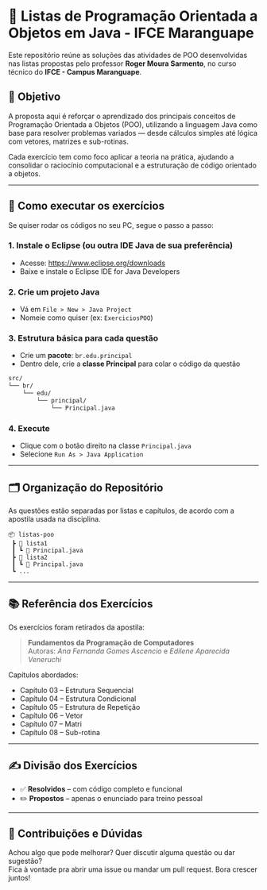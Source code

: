 # 🚀 Listas de Programação Orientada a Objetos em Java - IFCE Maranguape

Este repositório reúne as soluções das atividades de POO desenvolvidas nas listas propostas pelo professor **Roger Moura Sarmento**, no curso técnico do **IFCE - Campus Maranguape**.

## 🎯 Objetivo

A proposta aqui é reforçar o aprendizado dos principais conceitos de Programação Orientada a Objetos (POO), utilizando a linguagem Java como base para resolver problemas variados — desde cálculos simples até lógica com vetores, matrizes e sub-rotinas.

Cada exercício tem como foco aplicar a teoria na prática, ajudando a consolidar o raciocínio computacional e a estruturação de código orientado a objetos.

---

## 🧪 Como executar os exercícios

Se quiser rodar os códigos no seu PC, segue o passo a passo:

### 1. Instale o Eclipse (ou outra IDE Java de sua preferência)

- Acesse: https://www.eclipse.org/downloads
- Baixe e instale o Eclipse IDE for Java Developers

### 2. Crie um projeto Java

- Vá em `File > New > Java Project`
- Nomeie como quiser (ex: `ExerciciosPOO`)

### 3. Estrutura básica para cada questão

- Crie um **pacote**: `br.edu.principal`
- Dentro dele, crie a **classe Principal** para colar o código da questão

```bash
src/
└── br/
    └── edu/
        └── principal/
            └── Principal.java
```

### 4. Execute

- Clique com o botão direito na classe `Principal.java`
- Selecione `Run As > Java Application`

---

## 🗂 Organização do Repositório

As questões estão separadas por listas e capítulos, de acordo com a apostila usada na disciplina.

```
📦 listas-poo
 ┣ 📂 lista1
 ┃ ┗ 📜 Principal.java
 ┣ 📂 lista2
 ┃ ┗ 📜 Principal.java
 ┗ ...
```

---

## 📚 Referência dos Exercícios

Os exercícios foram retirados da apostila:

> **Fundamentos da Programação de Computadores**  
> Autoras: *Ana Fernanda Gomes Ascencio* e *Edilene Aparecida Veneruchi*

Capítulos abordados:

- Capítulo 03 – Estrutura Sequencial  
- Capítulo 04 – Estrutura Condicional  
- Capítulo 05 – Estrutura de Repetição  
- Capítulo 06 – Vetor  
- Capítulo 07 – Matri
- Capítulo 08 – Sub-rotina  

---

## ✍️ Divisão dos Exercícios

- ✅ **Resolvidos** – com código completo e funcional  
- ✏️ **Propostos** – apenas o enunciado para treino pessoal

---

## 🤝 Contribuições e Dúvidas

Achou algo que pode melhorar? Quer discutir alguma questão ou dar sugestão?  
Fica à vontade pra abrir uma issue ou mandar um pull request. Bora crescer juntos!